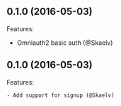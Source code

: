 ## 0.1.0 (2016-05-03)

Features:

  - Omniauth2 basic auth (@Skaelv)

## 0.1.0 (2016-05-03)

Features:

    - Add support for signup (@Skaelv)
